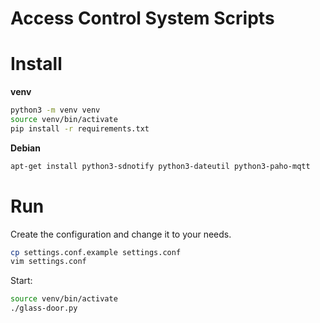 # Access Control System Scripts


# Install

**venv**

```bash
python3 -m venv venv
source venv/bin/activate
pip install -r requirements.txt
```

**Debian**

```bash
apt-get install python3-sdnotify python3-dateutil python3-paho-mqtt 
```

# Run

Create the configuration and change it to your needs.
```bash
cp settings.conf.example settings.conf
vim settings.conf
```

Start:
```bash
source venv/bin/activate
./glass-door.py
```
